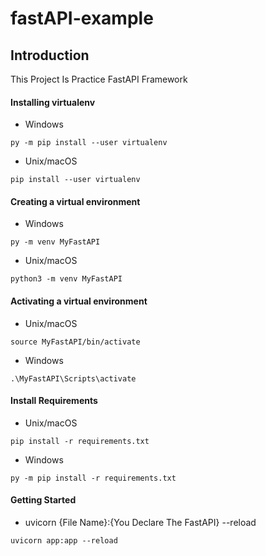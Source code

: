 # fastAPI-example

## Introduction

This Project Is Practice FastAPI Framework

#### Installing virtualenv
- Windows
```
py -m pip install --user virtualenv
```
- Unix/macOS
```
pip install --user virtualenv
```

#### Creating a virtual environment
- Windows
```
py -m venv MyFastAPI
```
- Unix/macOS
```
python3 -m venv MyFastAPI
```

#### Activating a virtual environment
- Unix/macOS
```
source MyFastAPI/bin/activate
```
- Windows
```
.\MyFastAPI\Scripts\activate
```

#### Install Requirements
- Unix/macOS
```
pip install -r requirements.txt
```
- Windows
```
py -m pip install -r requirements.txt
```


#### Getting Started

- uvicorn {File Name}:{You Declare The FastAPI} --reload
```
uvicorn app:app --reload
```




